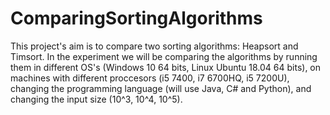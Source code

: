 # ComparingSortingAlgorithms
This project's aim is to compare two sorting algorithms: Heapsort and Timsort. In the experiment we will be comparing the algorithms by running them in different OS's (Windows 10 64 bits, Linux Ubuntu 18.04 64 bits), on machines with different proccesors (i5 7400, i7 6700HQ, i5 7200U), changing the programming language (will use Java, C# and Python), and changing the input size (10^3, 10^4, 10^5).
